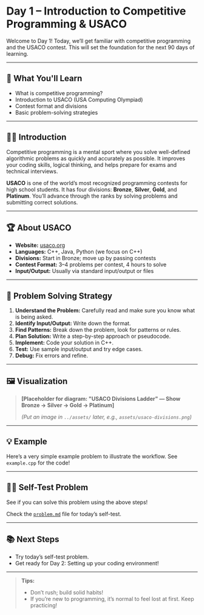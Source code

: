 # Day 1 – Introduction to Competitive Programming & USACO

Welcome to Day 1! Today, we’ll get familiar with competitive programming and the USACO contest. This will set the foundation for the next 90 days of learning.

---

## 📌 What You'll Learn

- What is competitive programming?
- Introduction to USACO (USA Computing Olympiad)
- Contest format and divisions
- Basic problem-solving strategies

---

## 🧑‍💻 Introduction

Competitive programming is a mental sport where you solve well-defined algorithmic problems as quickly and accurately as possible. It improves your coding skills, logical thinking, and helps prepare for exams and technical interviews.

**USACO** is one of the world’s most recognized programming contests for high school students. It has four divisions: **Bronze**, **Silver**, **Gold**, and **Platinum**. You’ll advance through the ranks by solving problems and submitting correct solutions.

---

## 🏆 About USACO

- **Website:** [usaco.org](http://usaco.org)
- **Languages:** C++, Java, Python (we focus on C++)
- **Divisions:** Start in Bronze; move up by passing contests
- **Contest Format:** 3–4 problems per contest, 4 hours to solve
- **Input/Output:** Usually via standard input/output or files

---

## 📝 Problem Solving Strategy

1. **Understand the Problem:** Carefully read and make sure you know what is being asked.
2. **Identify Input/Output:** Write down the format.
3. **Find Patterns:** Break down the problem, look for patterns or rules.
4. **Plan Solution:** Write a step-by-step approach or pseudocode.
5. **Implement:** Code your solution in C++.
6. **Test:** Use sample input/output and try edge cases.
7. **Debug:** Fix errors and refine.

---

## 🖼️ Visualization

> **[Placeholder for diagram: "USACO Divisions Ladder" — Show Bronze → Silver → Gold → Platinum]**
>
> *(Put an image in `../assets/` later, e.g., `assets/usaco-divisions.png`)*

---

## 💡 Example

Here’s a very simple example problem to illustrate the workflow. See `example.cpp` for the code!

---

## 🏋️‍♂️ Self-Test Problem

See if you can solve this problem using the above steps!

Check the [`problem.md`](./problem.md) file for today’s self-test.

---

## 📚 Next Steps

- Try today’s self-test problem.
- Get ready for Day 2: Setting up your coding environment!

---

> **Tips:**
> - Don’t rush; build solid habits!
> - If you’re new to programming, it’s normal to feel lost at first. Keep practicing!
